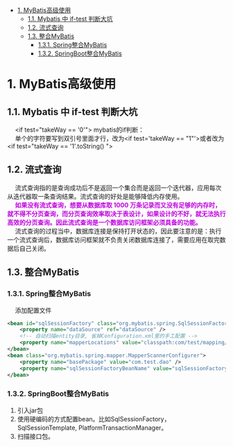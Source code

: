 

<!-- TOC -->

- [1. MyBatis高级使用](#1-mybatis高级使用)
    - [1.1. Mybatis 中 if-test 判断大坑](#11-mybatis-中-if-test-判断大坑)
    - [1.2. 流式查询](#12-流式查询)
    - [1.3. 整合MyBatis](#13-整合mybatis)
        - [1.3.1. Spring整合MyBatis](#131-spring整合mybatis)
        - [1.3.2. SpringBoot整合MyBatis](#132-springboot整合mybatis)

<!-- /TOC -->

# 1. MyBatis高级使用
<!-- 
MySQL 千万数据量深分页优化, 拒绝线上故障！ 
https://mp.weixin.qq.com/s/i3wLeCSxqWKrTwgtfelumQ
-->

## 1.1. Mybatis 中 if-test 判断大坑  
<!-- 
mybatis 中 if-test 判断大坑
https://www.cnblogs.com/grasp/p/11268049.html
-->
&emsp; \<if test="takeWay == '0'"> mybatis的if判断：  
&emsp; 单个的字符要写到双引号里面才行，改为\<if test='takeWay == "1"'>或者改为\<if test="takeWay == '1'.toString() ">  

## 1.2. 流式查询  
<!--
 MyBatis读取大量数据（流式读取）
https://www.cnblogs.com/yifanSJ/p/12658536.html
 炸！使用 MyBatis 查询千万数据量？ 
 https://mp.weixin.qq.com/s/-gljMMrP0RcALfvigFXT1Q

JDBC三种读取方式：
1. 一次全部（默认）：一次获取全部。
2. 流式：多次获取，一次一行。
3. 游标：多次获取，一次多行

新技能 MyBatis 千万数据表，快速分页！ 
https://mp.weixin.qq.com/s/RFgPkpyCPQQOo0SKZHA9Eg
https://my.oschina.net/qalong/blog/3123826
https://mp.weixin.qq.com/s/eyYGrDqjrl3OwWLqptiZVA
-->
<!-- 
https://www.jianshu.com/p/0339c6fe8b61

MyBatis大数据量流式数据查询、数据导出
https://my.oschina.net/qalong/blog/3123826

mybatis大数据查询优化：fetchSize
https://www.jianshu.com/p/2ba501063556

-->
&emsp; 流式查询指的是查询成功后不是返回一个集合而是返回一个迭代器，应用每次从迭代器取一条查询结果。流式查询的好处是能够降低内存使用。  
&emsp; **<font color = "clime">如果没有流式查询，想要从数据库取 1000 万条记录而又没有足够的内存时，就不得不分页查询，而分页查询效率取决于表设计，如果设计的不好，就无法执行高效的分页查询。因此流式查询是一个数据库访问框架必须具备的功能。</font>**  
&emsp; 流式查询的过程当中，数据库连接是保持打开状态的，因此要注意的是：执行一个流式查询后，数据库访问框架就不负责关闭数据库连接了，需要应用在取完数据后自己关闭。  


## 1.3. 整合MyBatis  
### 1.3.1. Spring整合MyBatis  

&emsp; 添加配置文件  

```xml
<bean id="sqlSessionFactory" class="org.mybatis.spring.SqlSessionFactoryBean">
    <property name="dataSource" ref="dataSource" />
    <!-- 自动扫描entity目录, 省掉Configuration.xml里的手工配置 -->
    <property name="mapperLocations" value="classpath:com/test/mapping/*.xml" />
</bean>
<bean class="org.mybatis.spring.mapper.MapperScannerConfigurer">
    <property name="basePackage" value="com.test.dao" />
    <property name="sqlSessionFactoryBeanName" value="sqlSessionFactory" />
</bean>
```

### 1.3.2. SpringBoot整合MyBatis  
1. 引入jar包
2. 使用硬编码的方式配置bean。比如SqlSessionFactory，SqlSessionTemplate, PlatformTransactionManager。
3. 扫描接口包。
